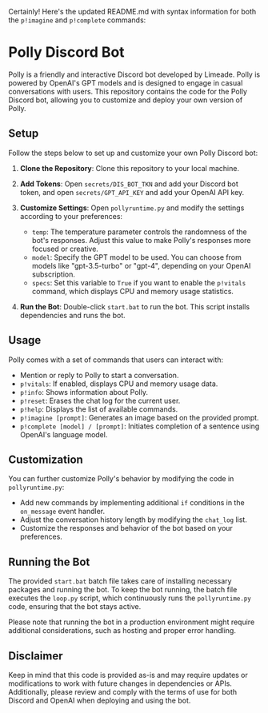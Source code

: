 Certainly! Here's the updated README.md with syntax information for both the `p!imagine` and `p!complete` commands:

# Polly Discord Bot

Polly is a friendly and interactive Discord bot developed by Limeade. Polly is powered by OpenAI's GPT models and is designed to engage in casual conversations with users. This repository contains the code for the Polly Discord bot, allowing you to customize and deploy your own version of Polly.

## Setup

Follow the steps below to set up and customize your own Polly Discord bot:

1. **Clone the Repository**: Clone this repository to your local machine.

2. **Add Tokens**: Open `secrets/DIS_BOT_TKN` and add your Discord bot token, and open `secrets/GPT_API_KEY` and add your OpenAI API key.

3. **Customize Settings**: Open `pollyruntime.py` and modify the settings according to your preferences:

   - `temp`: The temperature parameter controls the randomness of the bot's responses. Adjust this value to make Polly's responses more focused or creative.
   - `model`: Specify the GPT model to be used. You can choose from models like "gpt-3.5-turbo" or "gpt-4", depending on your OpenAI subscription.
   - `specs`: Set this variable to `True` if you want to enable the `p!vitals` command, which displays CPU and memory usage statistics.

4. **Run the Bot**: Double-click `start.bat` to run the bot. This script installs dependencies and runs the bot.

## Usage

Polly comes with a set of commands that users can interact with:

- Mention or reply to Polly to start a conversation.
- `p!vitals`: If enabled, displays CPU and memory usage data.
- `p!info`: Shows information about Polly.
- `p!reset`: Erases the chat log for the current user.
- `p!help`: Displays the list of available commands.
- `p!imagine [prompt]`: Generates an image based on the provided prompt.
- `p!complete [model] / [prompt]`: Initiates completion of a sentence using OpenAI's language model.

## Customization

You can further customize Polly's behavior by modifying the code in `pollyruntime.py`:

- Add new commands by implementing additional `if` conditions in the `on_message` event handler.
- Adjust the conversation history length by modifying the `chat_log` list.
- Customize the responses and behavior of the bot based on your preferences.

## Running the Bot

The provided `start.bat` batch file takes care of installing necessary packages and running the bot. To keep the bot running, the batch file executes the `loop.py` script, which continuously runs the `pollyruntime.py` code, ensuring that the bot stays active.

Please note that running the bot in a production environment might require additional considerations, such as hosting and proper error handling.

## Disclaimer

Keep in mind that this code is provided as-is and may require updates or modifications to work with future changes in dependencies or APIs. Additionally, please review and comply with the terms of use for both Discord and OpenAI when deploying and using the bot.
